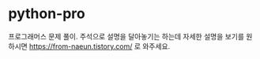 # python-pro
프로그래머스 문제 풀이.
주석으로 설명을 달아놓기는 하는데 자세한 설명을 보기를 원하시면 https://from-naeun.tistory.com/ 로 와주세요.
